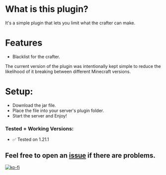 # What is this plugin?
It's a simple plugin that lets you limit what the crafter can make.

# Features
- Blacklist for the crafter.

The current version of the plugin was intentionally kept simple to reduce the likelihood of it breaking between different Minecraft versions.

# Setup:
- Download the jar file.
- Place the file into your server's plugin folder.
- Start the server and Enjoy!

### Tested + Working Versions:
  - ✅ Tested on 1.21.1


## Feel free to open an [issue](https://github.com/TrueDarkLord/CRafterBlacklist/issues) if there are problems.
[![ko-fi](https://ko-fi.com/img/githubbutton_sm.svg)](https://ko-fi.com/O4O0OI3A2)

